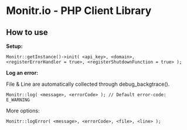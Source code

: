 Monitr.io - PHP Client Library
===


How to use
---


**Setup:**

    Monitr::getInstance()->init( <api_key>, <domain>, <registerErrorHandler = true>, <registerShutdownFunction = true> );


**Log an error:**


File & Line are automatically collected through debug_backgtrace().

    Monitr::log( <message>, <errorCode> ); // Default error-code: E_WARNING



More options:

    Monitr::logError( <message>, <errorCode>, <file>, <line> );

